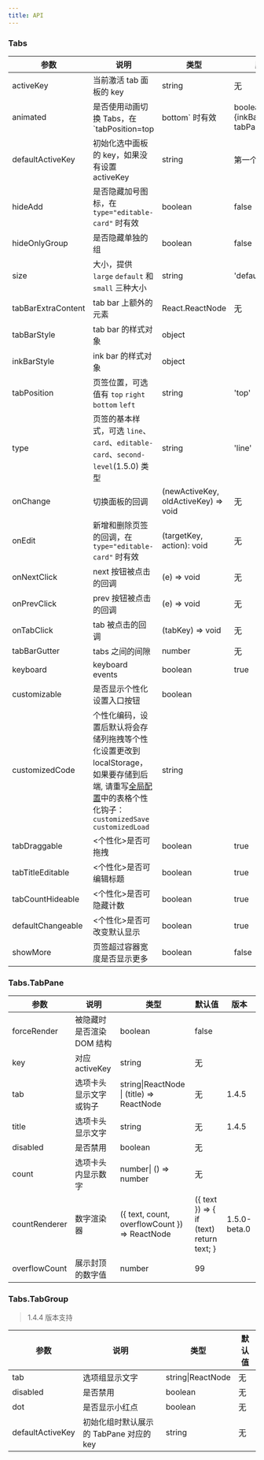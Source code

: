 ```yaml
---
title: API
---
```


### Tabs

| 参数 | 说明 | 类型 | 默认值 | 版本 |
| --- | --- | --- | --- | --- |
| activeKey | 当前激活 tab 面板的 key | string | 无 | |
| animated | 是否使用动画切换 Tabs，在 `tabPosition=top|bottom` 时有效 | boolean \| {inkBar:boolean, tabPane:boolean} | true, 当 type="card" 时为 false | |
| defaultActiveKey | 初始化选中面板的 key，如果没有设置 activeKey | string | 第一个面板 | |
| hideAdd | 是否隐藏加号图标，在 `type="editable-card"` 时有效 | boolean | false | |
| hideOnlyGroup | 是否隐藏单独的组 | boolean | false | 1.4.5 |
| size | 大小，提供 `large` `default` 和 `small` 三种大小 | string | 'default' | |
| tabBarExtraContent | tab bar 上额外的元素 | React.ReactNode | 无 | |
| tabBarStyle | tab bar 的样式对象 | object |  | |
| inkBarStyle | ink bar 的样式对象 | object |  | 1.4.5 |
| tabPosition | 页签位置，可选值有 `top` `right` `bottom` `left` | string | 'top' | |
| type | 页签的基本样式，可选 `line`、`card`、`editable-card`、`second-level`(1.5.0) 类型 | string | 'line' |
| onChange | 切换面板的回调 | (newActiveKey, oldActiveKey) => void | 无 | |
| onEdit | 新增和删除页签的回调，在 `type="editable-card"` 时有效 | (targetKey, action): void | 无 | |
| onNextClick | next 按钮被点击的回调 | (e) => void | 无 | |
| onPrevClick | prev 按钮被点击的回调 | (e) => void | 无 | |
| onTabClick | tab 被点击的回调 | (tabKey) => void | 无 | |
| tabBarGutter | tabs 之间的间隙 | number | 无 | |
| keyboard| keyboard events| boolean | true | |
| customizable | 是否显示个性化设置入口按钮  | boolean | | 1.4.5 |
| customizedCode | 个性化编码，设置后默认将会存储列拖拽等个性化设置更改到 localStorage，如果要存储到后端, 请重写[全局配置](/components/configure)中的表格个性化钩子： `customizedSave` `customizedLoad` | string | | 1.4.5 |
| tabDraggable | &lt;个性化&gt;是否可拖拽  | boolean | true | 1.5.0 |
| tabTitleEditable | &lt;个性化&gt;是否可编辑标题  | boolean | true | 1.5.0 |
| tabCountHideable | &lt;个性化&gt;是否可隐藏计数  | boolean | true | 1.5.0 |
| defaultChangeable | &lt;个性化&gt;是否可改变默认显示  | boolean | true | 1.5.0 |
| showMore | 页签超过容器宽度是否显示更多 | boolean | false | 1.5.0-beta.0 |

### Tabs.TabPane

| 参数        | 说明                      | 类型              | 默认值 | 版本 |
| ----------- | ------------------------- | ----------------- | ------ | ------ |
| forceRender | 被隐藏时是否渲染 DOM 结构 | boolean           | false  | |
| key         | 对应 activeKey            | string            | 无     | |
| tab         | 选项卡头显示文字或钩子          | string\|ReactNode \| (title) => ReactNode | 无     | 1.4.5 |
| title         | 选项卡头显示文字          | string | 无     | 1.4.5 |
| disabled         | 是否禁用          | boolean | 无     | |
| count         | 选项卡头内显示数字          | number\| () => number | 无     | |
| countRenderer | 数字渲染器 | ({ text, count, overflowCount }) => ReactNode | ({ text }) => { if (text) return text; } | 1.5.0-beta.0 |
| overflowCount         | 展示封顶的数字值         | number | 99     | |

### Tabs.TabGroup

> 1.4.4 版本支持

| 参数        | 说明                      | 类型              | 默认值 |
| ----------- | ------------------------- | ----------------- | ------ |
| tab         | 选项组显示文字          | string\|ReactNode | 无     |
| disabled         | 是否禁用          | boolean | 无     |
| dot         | 是否显示小红点          | boolean | 无     |
| defaultActiveKey         | 初始化组时默认展示的 TabPane 对应的 key          | string | 无     |
